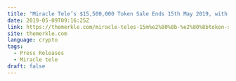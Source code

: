 ```yaml
---
title: "Miracle Tele’s $15,500,000​ ​Token Sale Ends 15th May 2019, with Exchange Listings to Follow"
date: 2019-05-09T09:16:25Z
link: https://themerkle.com/miracle-teles-15m%e2%80%8b-%e2%80%8btoken-sale-ends-15th-may-2019-with-exchange-listings-to-follow/?utm_medium=RSS&utm_source=news.12bit.vn
site: themerkle.com
language: crypto
tags:
  - Press Releases
  - Miracle tele
draft: false
---
```


